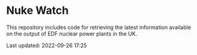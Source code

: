 # Nuke Watch

This repository includes code for retrieving the latest information available on the output of EDF nuclear power plants in the UK.

Last updated: 2022-09-26 17:25